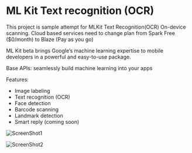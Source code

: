 ML Kit Text recognition (OCR)
=============================

This project is sample attempt for MLKit Text Recognition(OCR) On-device scanning. Cloud based services need to change plan from Spark Free ($0/month) to Blaze (Pay as you go)

ML Kit beta brings Google’s machine learning expertise to mobile developers in a powerful and easy-to-use package.


Base APIs: seamlessly build machine learning into your apps

Features:
- Image labeling
- Text recognition (OCR)
- Face detection
- Barcode scanning
- Landmark detection
- Smart reply (coming soon)

![ScreenShot1](https://raw.githubusercontent.com/SundaramKrishna/MLKit-Sample/master/screenshots/screen1.png "")

![ScreenShot2](https://raw.githubusercontent.com/SundaramKrishna/MLKit-Sample/master/screenshots/screen3.png "")






